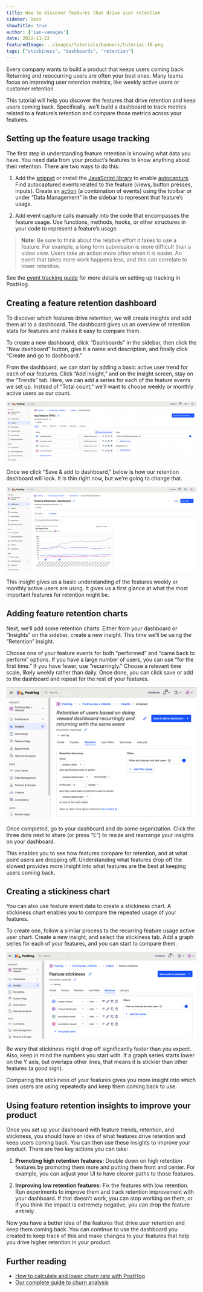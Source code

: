 ```yaml
---
title: How to discover features that drive user retention
sidebar: Docs
showTitle: true
author: ['ian-vanagas']
date: 2022-11-22
featuredImage: ../images/tutorials/banners/tutorial-10.png
tags: ["stickiness", "dashboards", "retention"]
---
```


Every company wants to build a product that keeps users coming back. Returning and reoccurring users are often your best ones. Many teams focus on improving user retention metrics, like weekly active users or customer retention.

This tutorial will help you discover the features that drive retention and keep users coming back. Specifically, we’ll build a dashboard to track metrics related to a feature’s retention and compare those metrics across your features.

## Setting up the feature usage tracking

The first step in understanding feature retention is knowing what data you have. You need data from your product’s features to know anything about their retention. There are two ways to do this:

1. Add the [snippet](/docs/integrate) or install the [JavaScript library](/docs/integrate/client/js) to enable [autocapture](/docs/integrate/client/js#autocapture). Find autocaptured events related to the feature (views, button presses, inputs). Create an [action](/manual/actions) (a combination of events) using the toolbar or under “Data Management” in the sidebar to represent that feature’s usage.

2. Add event capture calls manually into the code that encompasses the feature usage. Use functions, methods, hooks, or other structures in your code to represent a feature’s usage.

> **Note:** Be sure to think about the relative effort it takes to use a feature. For example, a long form submission is more difficult than a video view. Users take an action more often when it is easier. An event that takes more work happens less, and this can correlate to lower retention.

See the [event tracking guide](/tutorials/event-tracking-guide) for more details on setting up tracking in PostHog.

## Creating a feature retention dashboard

To discover which features drive retention, we will create insights and add them all to a dashboard. The dashboard gives us an overview of retention stats for features and makes it easy to compare them.

To create a new dashboard, click “Dashboards” in the sidebar, then click the “New dashboard” button, give it a name and description, and finally click “Create and go to dashboard.” 

From the dashboard, we can start by adding a basic active user trend for each of our features. Click “Add insight,” and on the insight screen, stay on the “Trends” tab. Here, we can add a series for each of the feature events we set up. Instead of “Total count,” we’ll want to choose weekly or monthly active users as our count.

![Feature WAU](../images/tutorials/feature-retention/key-feature-wau.png)

Once we click “Save & add to dashboard,” below is how our retention dashboard will look. It is thin right now, but we’re going to change that.

![Feature retention dashboard](../images/tutorials/feature-retention/dashboard.png)

This insight gives us a basic understanding of the features weekly or monthly active users are using. It gives us a first glance at what the most important features for retention might be.

## Adding feature retention charts

Next, we'll add some retention charts. Either from your dashboard or “Insights” on the sidebar, create a new insight. This time we’ll be using the “Retention” insight. 

Choose one of your feature events for both “performed” and “came back to perform” options. If you have a large number of users, you can use “for the first time.” If you have fewer, use “recurringly.” Choose a relevant time scale, likely weekly rather than daily. Once done, you can click save or add to the dashboard and repeat for the rest of your features.

![Retention chart](../images/tutorials/feature-retention/retention.png)

Once completed, go to your dashboard and do some organization. Click the three dots next to share (or press “E”) to resize and rearrange your insights on your dashboard.

This enables you to see how features compare for retention, and at what point users are dropping off. Understanding what features drop off the slowest provides more insight into what features are the best at keeping users coming back.

## Creating a stickiness chart

You can also use feature event data to create a stickiness chart. A stickiness chart enables you to compare the repeated usage of your features.

To create one, follow a similar process to the recurring feature usage active user chart. Create a new insight, and select the stickiness tab. Add a graph series for each of your features, and you can start to compare them. 

![Stickiness chart](../images/tutorials/feature-retention/stickiness.png)

Be wary that stickiness might drop off significantly faster than you expect. Also, keep in mind the numbers you start with. If a graph series starts lower on the Y axis, but overlaps other lines, that means it is stickier than other features (a good sign).

Comparing the stickiness of your features gives you more insight into which ones users are using repeatedly and keep them coming back to use.

## Using feature retention insights to improve your product

Once you set up your dashboard with feature trends, retention, and stickiness, you should have an idea of what features drive retention and keep users coming back. You can then use these insights to improve your product. There are two key actions you can take:

1. **Promoting high retention features:** Double down on high retention features by promoting them more and putting them front and center. For example, you can adjust your UI to have clearer paths to those features.

2. **Improving low retention features:** Fix the features with low retention. Run experiments to improve them and track retention improvement with your dashboard. If that doesn’t work, you can stop working on them, or if you think the impact is extremely negative, you can drop the feature entirely.

Now you have a better idea of the features that drive user retention and keep them coming back. You can continue to use the dashboard you created to keep track of this and make changes to your features that help you drive higher retention in your product.

## Further reading

- [How to calculate and lower churn rate with PostHog](/tutorials/churn-rate)
- [Our complete guide to churn analysis](/blog/customer-churn-analysis-guide)